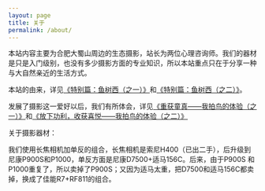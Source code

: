 ```yaml
---
layout: page
title: 关于
permalink: /about/
---
```


本站内容主要为合肥大蜀山周边的生态摄影，站长为两位心理咨询师。我们的器材是只是入门级别，也没有多少摄影方面的专业知识，所以本站重点只在于分享一种与大自然亲近的生活方式。

本站的由来，详见<a href="https://www.yushuxinli.com/2245.html" target="_blank">《特别篇：鱼树西（之一）》</a>和<a href="https://www.yushuxinli.com/2250.html" target="_blank">《特别篇：鱼树西（之二）》</a>。

发展了摄影这一爱好以后，我们有所体会，详见<a href="https://www.yushuxinli.com/2668.html" target="_blank">《重获童真——我拍鸟的体验（之一）》</a>和<a href="https://www.yushuxinli.com/17499.html)。" target="_blank">《放下功利，收获喜悦——我拍鸟的体验（之二）》</a>



关于摄影器材：

我们使用长焦相机加单反的组合，长焦相机是索尼H400（已出二手），后升级到尼康P900S和P1000，单反方面是尼康D7500+适马156C。后来，由于P900S
和P1000重复了，所以卖掉了P900S；又因为适马太重，把D7500和适马156C都卖掉，换成了佳能R7+RF811的组合。

